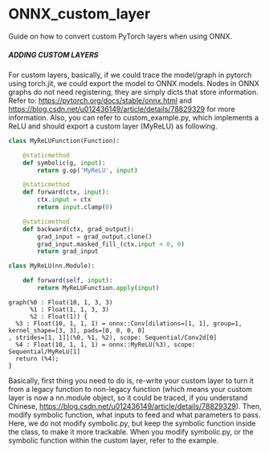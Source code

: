 # ONNX_custom_layer
Guide on how to convert custom PyTorch layers when using ONNX.

##### _ADDING CUSTOM LAYERS_
For custom layers, basically, if we could trace the model/graph in pytorch using torch.jit, we could export the model to ONNX models.
Nodes in ONNX graphs do not need registering, they are simply dicts that store information. Refer to: https://pytorch.org/docs/stable/onnx.html and https://blog.csdn.net/u012436149/article/details/78829329 
for more information. Also, you can refer to custom_example.py, which implements a ReLU and should export a custom layer (MyReLU) as following.

```python
class MyReLUFunction(Function):

    @staticmethod
    def symbolic(g, input):
        return g.op('MyReLU', input)

    @staticmethod
    def forward(ctx, input):
        ctx.input = ctx
        return input.clamp(0)

    @staticmethod
    def backward(ctx, grad_output):
        grad_input = grad_output.clone()
        grad_input.masked_fill_(ctx.input < 0, 0)
        return grad_input

class MyReLU(nn.Module):

    def forward(self, input):
        return MyReLUFunction.apply(input)
```

```shell
graph(%0 : Float(10, 1, 3, 3)                                                                           
      %1 : Float(1, 1, 3, 3)                                                                            
      %2 : Float(1)) {                                                                                  
  %3 : Float(10, 1, 1, 1) = onnx::Conv[dilations=[1, 1], group=1, kernel_shape=[3, 3], pads=[0, 0, 0, 0]
, strides=[1, 1]](%0, %1, %2), scope: Sequential/Conv2d[0]                                              
  %4 : Float(10, 1, 1, 1) = onnx::MyReLU(%3), scope: Sequential/MyReLU[1]                               
  return (%4);                                                                                          
}            
```

Basically, first thing you need to do is, re-write your custom layer to turn it from a legacy function to non-legacy function (which
means your custom layer is now a nn.module object, so it could be traced, if you understand Chinese, https://blog.csdn.net/u012436149/article/details/78829329). Then, modify symbolic function, what inputs to feed and what parameters to pass. Here, we do not modify symbolic.py, but keep the symbolic function inside the class, to make it more trackable. When you modify symbolic.py, or the symbolic function within the custom layer, refer to the example.

